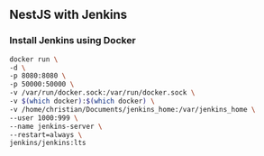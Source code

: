 ## NestJS with Jenkins

### Install Jenkins using Docker 

```bash
docker run \
-d \
-p 8080:8080 \
-p 50000:50000 \
-v /var/run/docker.sock:/var/run/docker.sock \
-v $(which docker):$(which docker) \
-v /home/christian/Documents/jenkins_home:/var/jenkins_home \
--user 1000:999 \
--name jenkins-server \
--restart=always \
jenkins/jenkins:lts
```
